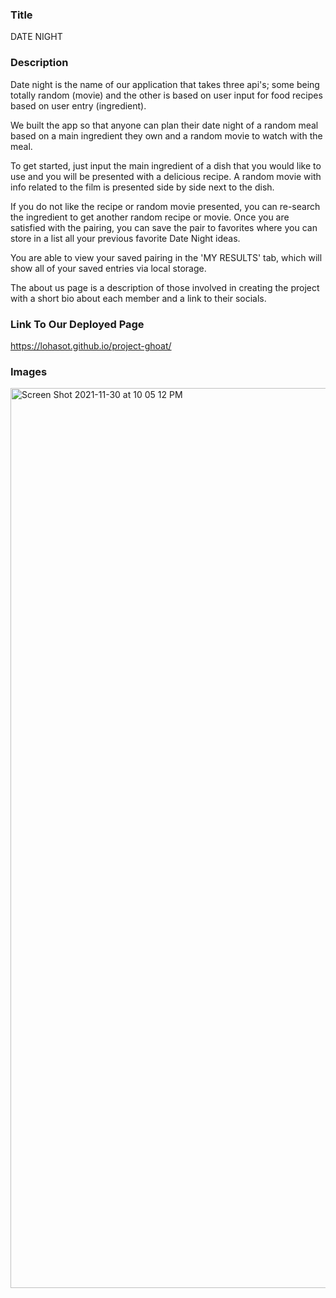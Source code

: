 ### Title

DATE NIGHT

### Description

Date night is the name of our application that takes three api's; some being totally random (movie) and the other is based on user input for food recipes based on user entry (ingredient).

We built the app so that anyone can plan their date night of a random meal based on a main ingredient they own and a random movie to watch with the meal.

To get started, just input the main ingredient of a dish that you would like to use and you will be presented with a delicious recipe. A random movie with info related to the film is presented side by side next to the dish.

If you do not like the recipe or random movie presented, you can re-search the ingredient to get another random recipe or movie. Once you are satisfied with the pairing, you can save the pair to favorites where you can store in a list all your previous favorite Date Night ideas.

You are able to view your saved pairing in the 'MY RESULTS' tab, which will show all of your saved entries via local storage.

The about us page is a description of those involved in creating the project with a short bio about each member and a link to their socials.

### Link To Our Deployed Page

https://lohasot.github.io/project-ghoat/

### Images

<img width="1440" alt="Screen Shot 2021-11-30 at 10 05 12 PM" src="https://user-images.githubusercontent.com/93016157/144180815-ed7b2f82-88bb-4c49-85c9-5bc75bf7c9cf.png">


